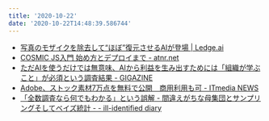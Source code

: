 ```yaml
---
title: '2020-10-22'
date: '2020-10-22T14:48:39.586744'
---
```


* [写真のモザイクを除去して“ほぼ”復元させるAIが登場 | Ledge.ai](https://ledge.ai/pulse-duke/
)
* [COSMIC JS入門 始め方とデプロイまで - atnr.net](https://www.atnr.net/how-to-start-cosmic-js/
)
* [ただAIを使うだけでは無意味、AIから利益を生み出すためには「組織が学ぶこと」が必須という調査結果 - GIGAZINE](https://gigazine.net/news/20201021-ai-organizational-learning/
)
* [Adobe、ストック素材7万点を無料で公開　商用利用も可 - ITmedia NEWS](https://www.itmedia.co.jp/news/articles/2010/21/news129.html
)
* [「全数調査なら何でもわかる」という誤解 - 間違えがちな母集団とサンプリングそしてベイズ統計 - - ill-identified diary](https://ill-identified.hatenablog.com/entry/2020/10/21/224042)